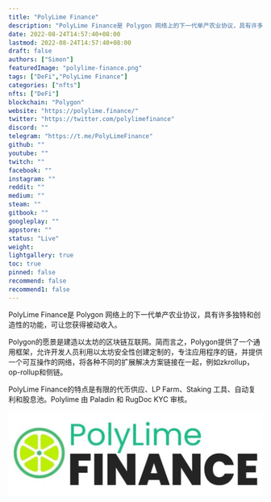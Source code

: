 ```yaml
---
title: "PolyLime Finance"
description: "PolyLime Finance是 Polygon 网络上的下一代单产农业协议，具有许多独特和创造性的功能，可让您获得被动收入。"
date: 2022-08-24T14:57:40+08:00
lastmod: 2022-08-24T14:57:40+08:00
draft: false
authors: ["Simon"]
featuredImage: "polylime-finance.png"
tags: ["DeFi","PolyLime Finance"]
categories: ["nfts"]
nfts: ["DeFi"]
blockchain: "Polygon"
website: "https://polylime.finance/"
twitter: "https://twitter.com/polylimefinance"
discord: ""
telegram: "https://t.me/PolyLimeFinance"
github: ""
youtube: ""
twitch: ""
facebook: ""
instagram: ""
reddit: ""
medium: ""
steam: ""
gitbook: ""
googleplay: ""
appstore: ""
status: "Live"
weight: 
lightgallery: true
toc: true
pinned: false
recommend: false
recommend1: false
---
```

PolyLime Finance是 Polygon 网络上的下一代单产农业协议，具有许多独特和创造性的功能，可让您获得被动收入。

Polygon的愿景是建造以太坊的区块链互联网。简而言之，Polygon提供了一个通用框架，允许开发人员利用以太坊安全性创建定制的，专注应用程序的链，并提供一个可互操作的网络，将各种不同的扩展解决方案链接在一起，例如zkrollup，op-rollup和侧链。

PolyLime Finance的特点是有限的代币供应、LP Farm、Staking 工具、自动复利和股息池。Polylime 由 Paladin 和 RugDoc KYC 审核。

![配图](10801456360.jpg)